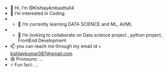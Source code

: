 - 👋 Hi, I’m @KishlayAmbastha14
- 👀 I’m interested in Coding
- - 🌱 I’m currently learning DATA SCIENCE and ML, AI/ML
- - 💞️ I’m looking to collaborate on Data science project , python project, FrontEnd Development
- 📫 you can reach me through my email id = kishlaykumar087@gmail.com
- 😄 Pronouns: ...
- ⚡ Fun fact: ...

<!---
KishlayAmbastha14/KishlayAmbastha14 is a ✨ special ✨ repository because its `README.md` (this file) appears on your GitHub profile.
You can click the Preview link to take a look at your changes.
--->

